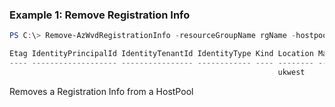 ### Example 1: Remove Registration Info
```powershell
PS C:\> Remove-AzWvdRegistrationInfo -resourceGroupName rgName -hostpoolName hpName

Etag IdentityPrincipalId IdentityTenantId IdentityType Kind Location ManagedBy Name    PlanName PlanProduct PlanPromotionCode PlanPublisher PlanVersion SkuCapacity SkuFamily SkuName SkuSize SkuTier
---- ------------------- ---------------- ------------ ---- -------- --------- ----    -------- ----------- ----------------- ------------- ----------- ----------- --------- ------- ------- -------
                                                            ukwest             hpName
```

Removes a Registration Info from a HostPool